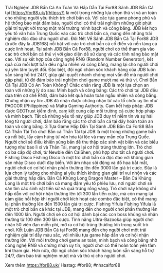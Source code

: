 

Trải Nghiệm JDB Bắn Cá An Toàn Và Hấp Dẫn Tại For88
Sảnh JDB Bắn Cá tại [https://for88.uk/](https://) là một trong những lựa chọn thú vị và an toàn cho những người yêu thích trò chơi bắn cá. Với các tựa game phong phú và hệ thống bảo mật đảm bảo, người chơi có thể trải nghiệm những giờ phút giải trí tuyệt vời trong một môi trường minh bạch và công bằng. JDB kết hợp yếu tố văn hóa Trung Quốc vào các trò chơi bắn cá, mang đến những trải nghiệm độc đáo cho người chơi.
Đôi Nét Về Sảnh JDB Bắn Cá Tại For88
JDB (trước đây là JDB168) nổi bật với các trò chơi bắn cá cổ điển và nền tảng cá cược linh hoạt. Tại sảnh JDB Bắn Cá For88, người chơi có thể tham gia vào các trò chơi bắn cá thú vị với giao diện dễ sử dụng và các tính năng bảo mật cao. Với sự kết hợp của công nghệ RNG (Random Number Generator), kết quả của mỗi lượt bắn đều ngẫu nhiên và công bằng, mang lại cho người chơi sự yên tâm tuyệt đối.
Đặc biệt, đội ngũ chăm sóc khách hàng của JDB luôn sẵn sàng hỗ trợ 24/7, giúp giải quyết nhanh chóng mọi vấn đề mà người chơi gặp phải, từ đó đảm bảo trải nghiệm chơi game mượt mà và thú vị.
Chơi Bắn Cá Tại JDB Có An Toàn Không?
Chắc chắn rằng JDB là một lựa chọn an toàn với những lý do sau:
Minh bạch và công bằng: Các trò chơi tại JDB đều dựa trên cơ chế RNG, đảm bảo kết quả hoàn toàn ngẫu nhiên và công bằng.
Chứng nhận uy tín: JDB đã nhận được chứng nhận từ các tổ chức uy tín như PAGCOR (Philippines) và Malta Gaming Authority.
Cam kết hợp pháp: JDB được GEOTrust kiểm định, cam kết cung cấp môi trường cá cược hợp pháp và minh bạch.
Tất cả những yếu tố này giúp JDB duy trì niềm tin và sự hài lòng từ người chơi, đảm bảo rằng các trò chơi bắn cá tại đây hoàn toàn an toàn và công bằng.
3 Tựa Game Hấp Dẫn Tại Sảnh JDB Bắn Cá For88
Bắn Cá Thần Tài
Trò chơi Bắn cá Thần Tài tại JDB là một trong những game bắn cá nổi bật, lấy cảm hứng từ văn hóa tài lộc và may mắn của Trung Quốc. Người chơi sẽ điều khiển súng bắn để thu thập các sinh vật biển và các biểu tượng như bao lì xì và Thần Tài, mang lại cơ hội trúng thưởng lớn. Trò chơi có ba cấp độ chơi, từ Newbie đến CaiShen, phù hợp cho tất cả người chơi.
Fishing Disco
Fishing Disco là một trò chơi bắn cá độc đáo với không gian sàn nhảy Disco dưới đáy biển. Với âm nhạc sôi động và đồ họa bắt mắt, người chơi có cơ hội nhận phần thưởng lên đến 3000 lần giá trị cược. Đây là lựa chọn lý tưởng cho những ai yêu thích không gian giải trí vui nhộn và các giải thưởng hấp dẫn.
Bắn Cá Khủng Long
Dragon Master – Bắn Cá Khủng Long là một trò chơi bắn cá mang đậm yếu tố phiêu lưu, nơi người chơi sẽ săn tìm các sinh vật tiền sử và quả trứng rồng vàng. Trò chơi này không chỉ hấp dẫn với cơ hội nhận thưởng lên tới 300 lần tiền cược, mà còn mang lại cảm giác hồi hộp khi người chơi kích hoạt các combo đặc biệt, có thể mang lại phần thưởng lên đến 1500 lần giá trị cược.
Fishing Yifula
Fishing Yifula là một trò chơi bắn cá khác tại JDB, mang đến cho người chơi phần thưởng lên đến 1000 lần. Người chơi sẽ có cơ hội đánh bại các con boss khủng và nhận thưởng từ 100 đến 300 lần cược. Tính năng Ultra-Bazooka giúp người chơi nhận 50 viên đạn miễn phí, mở ra cơ hội trúng thưởng lớn trong suốt trò chơi.
Kết Luận
JDB Bắn Cá tại For88 mang đến cho người chơi một trải nghiệm giải trí đầy màu sắc, với nhiều tựa game hấp dẫn và cơ hội nhận thưởng lớn. Với môi trường chơi game an toàn, minh bạch và công bằng nhờ công nghệ RNG và chứng nhận uy tín, người chơi có thể hoàn toàn yên tâm khi tham gia. Hơn nữa, đội ngũ chăm sóc khách hàng luôn sẵn sàng hỗ trợ 24/7, đảm bảo trải nghiệm mượt mà và thú vị cho người chơi.


Xem thêm https://for88.uk/
Hastag: #for88; #nhacaifor88
